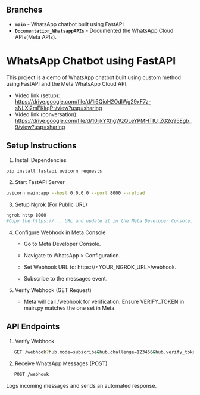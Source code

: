 ## Branches 

- **`main`** - WhatsApp chatbot built using FastAPI.
- **`Documentation_WhatsappAPIs`** - Documented the WhatsApp Cloud APIs(Meta APIs).

# WhatsApp Chatbot using FastAPI

This project is a demo of WhatsApp chatbot built using custom method using FastAPI and the Meta WhatsApp Cloud API.
- Video link (setup): https://drive.google.com/file/d/1i6QioH2OdlWg29xF7z-sNLXl2mFKkqP-/view?usp=sharing
- Video link (conversation): https://drive.google.com/file/d/10ijkYXhgWzQLeYPMHTIU_ZG2q95Egb_9/view?usp=sharing

## Setup Instructions

1. Install Dependencies
```bash
pip install fastapi uvicorn requests
```

2. Start FastAPI Server
```bash
uvicorn main:app --host 0.0.0.0 --port 8000 --reload
```

3. Setup Ngrok (For Public URL)
```bash
ngrok http 8000
#Copy the https://... URL and update it in the Meta Developer Console.
```

4. Configure Webhook in Meta Console

   - Go to Meta Developer Console.

   - Navigate to WhatsApp > Configuration.

   - Set Webhook URL to: https://<YOUR_NGROK_URL>/webhook.

   - Subscribe to the messages event.

5. Verify Webhook (GET Request)

   - Meta will call /webhook for verification. Ensure VERIFY_TOKEN in main.py matches the one set in Meta.

## API Endpoints

1. Verify Webhook
```bash
   GET /webhook?hub.mode=subscribe&hub.challenge=123456&hub.verify_token=abc
```
2. Receive WhatsApp Messages (POST)
```bash
   POST /webhook
```
Logs incoming messages and sends an automated response.

